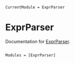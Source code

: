 ```@meta
CurrentModule = ExprParser
```

# ExprParser

Documentation for [ExprParser](https://github.com/bhftbootcamp/ExprParser.jl).

```@index
```

```@autodocs
Modules = [ExprParser]
```
